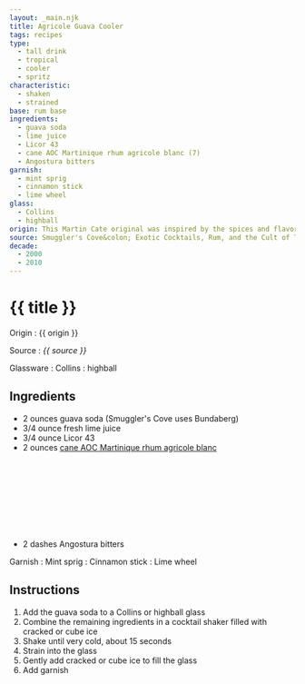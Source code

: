 ```yaml
---
layout: _main.njk
title: Agricole Guava Cooler
tags: recipes
type:
  - tall drink
  - tropical
  - cooler
  - spritz
characteristic:
  - shaken
  - strained
base: rum base
ingredients:
  - guava soda
  - lime juice
  - Licor 43
  - cane AOC Martinique rhum agricole blanc (7)
  - Angostura bitters
garnish:
  - mint sprig
  - cinnamon stick
  - lime wheel
glass:
  - Collins
  - highball
origin: This Martin Cate original was inspired by the spices and flavors of the farmers market in capital city Fort-de-France, Martinique.
source: Smuggler's Cove&colon; Exotic Cocktails, Rum, and the Cult of Tiki
decade:
  - 2000
  - 2010
---
```

<!-- markdownlint-disable MD025 -->
# {{ title }}
<!-- markdownlint-disable MD025 -->

Origin
  : {{ origin }}

Source
  : <cite>{{ source }}</cite>

Glassware
  : Collins
  : highball

## Ingredients

* 2 ounces guava soda (Smuggler's Cove uses Bundaberg)
* 3/4 ounce fresh lime juice
* 3/4 ounce Licor 43
* 2 ounces [cane AOC Martinique rhum agricole blanc](/rums/03-rhum-cane-aoc-martinique-rhum-agricole-blanc/)<icon-l space="1em" label="(7)" class="bigger"><span class="with-icon"><svg class="icon"><use href="/assets/images/icons/circle-7.svg#circle-7"></use></svg></span></icon-l>
* 2 dashes Angostura bitters

Garnish
  : Mint sprig
  : Cinnamon stick
  : Lime wheel

## Instructions

1. Add the guava soda to a Collins or highball glass
2. Combine the remaining ingredients in a cocktail shaker filled with cracked or cube ice
3. Shake until very cold, about 15 seconds
4. Strain into the glass
5. Gently add cracked or cube ice to fill the glass
6. Add garnish
